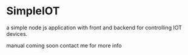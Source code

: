# SimpleIOT
a simple node js application with front and backend for controlling IOT devices.

manual coming soon contact me for more info
